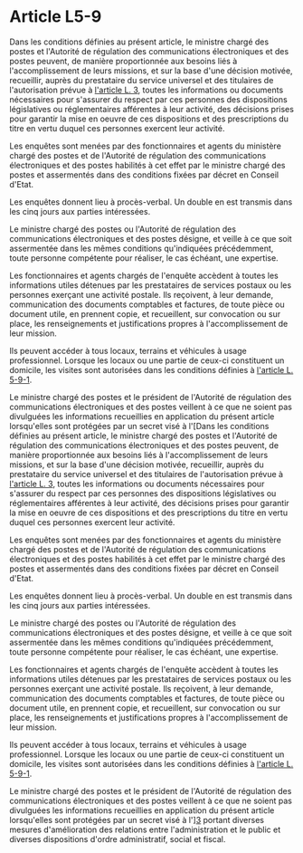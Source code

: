 # Article L5-9

Dans les conditions définies au présent article, le ministre chargé des postes et l'Autorité de régulation des communications électroniques et des postes peuvent, de manière proportionnée aux besoins liés à l'accomplissement de leurs missions, et sur la base d'une décision motivée, recueillir, auprès du prestataire du service universel et des titulaires de l'autorisation prévue à [l'article L. 3][1], toutes les informations ou documents nécessaires pour s'assurer du respect par ces personnes des dispositions législatives ou réglementaires afférentes à leur activité, des décisions prises pour garantir la mise en oeuvre de ces dispositions et des prescriptions du titre en vertu duquel ces personnes exercent leur activité. 

Les enquêtes sont menées par des fonctionnaires et agents du ministère chargé des postes et de l'Autorité de régulation des communications électroniques et des postes habilités à cet effet par le ministre chargé des postes et assermentés dans des conditions fixées par décret en Conseil d'Etat. 

Les enquêtes donnent lieu à procès-verbal. Un double en est transmis dans les cinq jours aux parties intéressées. 

Le ministre chargé des postes ou l'Autorité de régulation des communications électroniques et des postes désigne, et veille à ce que soit assermentée dans les mêmes conditions qu'indiquées précédemment, toute personne compétente pour réaliser, le cas échéant, une expertise. 

Les fonctionnaires et agents chargés de l'enquête accèdent à toutes les informations utiles détenues par les prestataires de services postaux ou les personnes exerçant une activité postale. Ils reçoivent, à leur demande, communication des documents comptables et factures, de toute pièce ou document utile, en prennent copie, et recueillent, sur convocation ou sur place, les renseignements et justifications propres à l'accomplissement de leur mission. 

Ils peuvent accéder à tous locaux, terrains et véhicules à usage professionnel. Lorsque les locaux ou une partie de ceux-ci constituent un domicile, les visites sont autorisées dans les conditions définies à [l'article L. 5-9-1][2]. 

Le ministre chargé des postes et le président de l'Autorité de régulation des communications électroniques et des postes veillent à ce que ne soient pas divulguées les informations recueillies en application du présent article lorsqu'elles sont protégées par un secret visé à l'[Dans les conditions définies au présent article, le ministre chargé des postes et l'Autorité de régulation des communications électroniques et des postes peuvent, de manière proportionnée aux besoins liés à l'accomplissement de leurs missions, et sur la base d'une décision motivée, recueillir, auprès du prestataire du service universel et des titulaires de l'autorisation prévue à [l'article L. 3][1], toutes les informations ou documents nécessaires pour s'assurer du respect par ces personnes des dispositions législatives ou réglementaires afférentes à leur activité, des décisions prises pour garantir la mise en oeuvre de ces dispositions et des prescriptions du titre en vertu duquel ces personnes exercent leur activité. 

Les enquêtes sont menées par des fonctionnaires et agents du ministère chargé des postes et de l'Autorité de régulation des communications électroniques et des postes habilités à cet effet par le ministre chargé des postes et assermentés dans des conditions fixées par décret en Conseil d'Etat. 

Les enquêtes donnent lieu à procès-verbal. Un double en est transmis dans les cinq jours aux parties intéressées. 

Le ministre chargé des postes ou l'Autorité de régulation des communications électroniques et des postes désigne, et veille à ce que soit assermentée dans les mêmes conditions qu'indiquées précédemment, toute personne compétente pour réaliser, le cas échéant, une expertise. 

Les fonctionnaires et agents chargés de l'enquête accèdent à toutes les informations utiles détenues par les prestataires de services postaux ou les personnes exerçant une activité postale. Ils reçoivent, à leur demande, communication des documents comptables et factures, de toute pièce ou document utile, en prennent copie, et recueillent, sur convocation ou sur place, les renseignements et justifications propres à l'accomplissement de leur mission. 

Ils peuvent accéder à tous locaux, terrains et véhicules à usage professionnel. Lorsque les locaux ou une partie de ceux-ci constituent un domicile, les visites sont autorisées dans les conditions définies à [l'article L. 5-9-1][2]. 

Le ministre chargé des postes et le président de l'Autorité de régulation des communications électroniques et des postes veillent à ce que ne soient pas divulguées les informations recueillies en application du présent article lorsqu'elles sont protégées par un secret visé à l'][3] portant diverses mesures d'amélioration des relations entre l'administration et le public et diverses dispositions d'ordre administratif, social et fiscal.

 [1]: /affichCodeArticle.do?cidTexte=LEGITEXT000006070987&idArticle=LEGIARTI000006465304&dateTexte=&categorieLien=cid
 [2]: /affichCodeArticle.do?cidTexte=LEGITEXT000006070987&idArticle=LEGIARTI000020478804&dateTexte=&categorieLien=cid
 [3]: /affichTexteArticle.do?cidTexte=JORFTEXT000000339241&idArticle=LEGIARTI000006528228&dateTexte=&categorieLien=cid